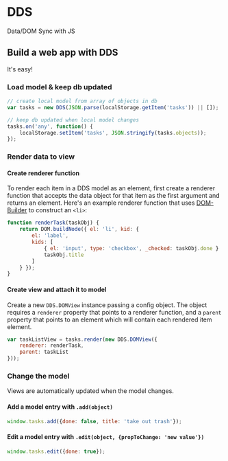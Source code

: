 DDS
===

Data/DOM Sync with JS



## Build a web app with DDS

It's easy!


### Load model & keep db updated

```js
// create local model from array of objects in db
var tasks = new DDS(JSON.parse(localStorage.getItem('tasks')) || []);

// keep db updated when local model changes
tasks.on('any', function() {
	localStorage.setItem('tasks', JSON.stringify(tasks.objects));
});
```


### Render data to view

#### Create renderer function
To render each item in a DDS model as an element, first create a renderer function that accepts the data object for that item as the first argument and returns an element. Here's an example renderer function that uses [DOM-Builder](https://github.com/Daniel-Hug/DOM-Builder) to construct an `<li>`:

```js
function renderTask(taskObj) {
	return DOM.buildNode({ el: 'li', kid: {
		el: 'label',
		kids: [
			{ el: 'input', type: 'checkbox', _checked: taskObj.done }
			taskObj.title
		]
	} });
}
```

#### Create view and attach it to model
Create a new `DDS.DOMView` instance passing a config object. The object requires a `renderer` property that points to a renderer function, and a `parent` property that points to an element which will contain each rendered item element.

```js
var taskListView = tasks.render(new DDS.DOMView({
	renderer: renderTask,
	parent: taskList
}));
```

### Change the model
Views are automatically updated when the model changes.

#### Add a model entry with `.add(object)`
```js
window.tasks.add({done: false, title: 'take out trash'});
```

#### Edit a model entry with `.edit(object, {propToChange: 'new value'})`
```js
window.tasks.edit({done: true});
```
